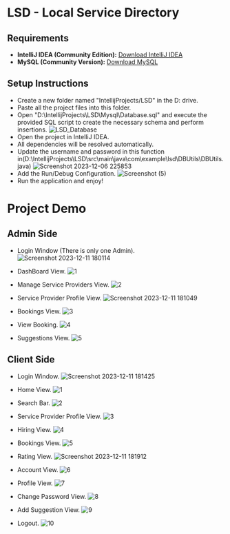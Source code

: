 # LSD - Local Service Directory

## Requirements
- **IntelliJ IDEA (Community Edition):** [Download IntelliJ IDEA](https://www.jetbrains.com/idea/download/?section=windows)
- **MySQL (Community Version):** [Download MySQL](https://dev.mysql.com/downloads/installer/)

## Setup Instructions
* Create a new folder named "IntellijProjects/LSD" in the D: drive.
* Paste all the project files into this folder.
* Open "D:\IntellijProjects\LSD\Mysql\Database.sql" and execute the provided SQL script to create the necessary schema and perform insertions.
![LSD_Database](https://github.com/anas-farooq8/LSD/assets/150327092/907f27c5-fe97-48cd-baa5-3d3a2da4f3e9)
* Open the project in IntelliJ IDEA.
* All dependencies will be resolved automatically.
* Update the username and password in this function in(D:\IntellijProjects\LSD\src\main\java\com\example\lsd\DBUtils\DBUtils.java)
![Screenshot 2023-12-06 225853](https://github.com/anas-farooq8/LSD/assets/150327092/2b1ddfd8-187b-40c8-8e1b-27f23353d5d9)
* Add the Run/Debug Configuration.
![Screenshot (5)](https://github.com/anas-farooq8/LSD/assets/150327092/e2a54fdb-6099-4914-a56f-87fd18ba8594)
* Run the application and enjoy!




# Project Demo

## Admin Side
* Login Window (There is only one Admin).
![Screenshot 2023-12-11 180114](https://github.com/anas-farooq8/LSD/assets/150327092/df8600a1-ef01-47db-9726-46a86d20ca89)

* DashBoard View.
![1](https://github.com/anas-farooq8/LSD/assets/150327092/de374fbb-5671-4ccf-a2b7-897b1352533a)

* Manage Service Providers View.
![2](https://github.com/anas-farooq8/LSD/assets/150327092/f090b427-03ca-4346-bd0f-98ab4c433bb6)

* Service Provider Profile View.
![Screenshot 2023-12-11 181049](https://github.com/anas-farooq8/LSD/assets/150327092/d5e91aca-ed0e-4edf-b806-a39ab8ab9ae2)

* Bookings View.
![3](https://github.com/anas-farooq8/LSD/assets/150327092/07e13bf0-263a-44eb-8d63-fd0ea69329d6)

* View Booking.
![4](https://github.com/anas-farooq8/LSD/assets/150327092/3d6e1c2c-e101-4021-a18b-e0df616b7ef5)

* Suggestions View.
![5](https://github.com/anas-farooq8/LSD/assets/150327092/dc08a6af-6551-4edd-a207-700f6a9fa0dd)


## Client Side
* Login Window.
![Screenshot 2023-12-11 181425](https://github.com/anas-farooq8/LSD/assets/150327092/98def573-65cf-420d-aaa9-d946cf186e54)

* Home View.
![1](https://github.com/anas-farooq8/LSD/assets/150327092/a23d0808-2ea4-4760-a6d5-9859d4b82a82)

* Search Bar.
![2](https://github.com/anas-farooq8/LSD/assets/150327092/4bdba949-fd44-46a2-a334-4b0508e3e8de)

* Service Provider Profile View.
![3](https://github.com/anas-farooq8/LSD/assets/150327092/9ea3af54-e08a-43eb-b704-9d53aa73a5f6)

* Hiring View.
![4](https://github.com/anas-farooq8/LSD/assets/150327092/d08ae7f3-49f8-44b4-9bae-293e9f03b7c4)

* Bookings View.
![5](https://github.com/anas-farooq8/LSD/assets/150327092/1735c2e7-1ca8-4ead-ad6e-8f9b21ad9989)

* Rating View.
![Screenshot 2023-12-11 181912](https://github.com/anas-farooq8/LSD/assets/150327092/5acc903d-65fd-4120-82d8-f96d36a6f6b0)

* Account View.
![6](https://github.com/anas-farooq8/LSD/assets/150327092/3c81d97f-ab13-4b93-ade8-9e8bdb20390f)

* Profile View.
![7](https://github.com/anas-farooq8/LSD/assets/150327092/405a7c9e-c7da-478d-bf34-2c3663070807)

* Change Password View.
![8](https://github.com/anas-farooq8/LSD/assets/150327092/8fe707e3-71b0-4d39-bcfe-3b1edd6f2d05)

* Add Suggestion View.
![9](https://github.com/anas-farooq8/LSD/assets/150327092/74fbb0be-b7bc-4b2a-8c3d-b7acfc0b340a)

* Logout.
![10](https://github.com/anas-farooq8/LSD/assets/150327092/81df69d9-f051-42f1-94d6-81eb1bc5424f)
